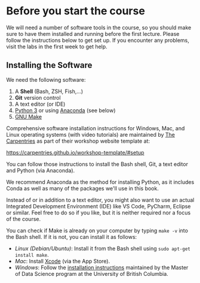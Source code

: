 
# Before you start the course

We will need a number of software tools in the course, so you should make sure to have them installed and running before the first lecture. 
Please follow the instructions below to get set up. 
If you encounter any problems, visit the labs in the first week to get help.

## Installing the Software

We need the following software:

1. A **Shell** (Bash, ZSH, Fish,...)
2. **Git** version control
3. A text editor (or IDE)
4. [Python 3](https://www.python.org) or using [Anaconda](https://www.anaconda.com) (see below)
5. [GNU Make](https://www.gnu.org/software/make/)

Comprehensive software installation instructions for Windows, Mac, and Linux operating systems
(with video tutorials) are maintained by [The Carpentries](https://carpentries.org/)
as part of their workshop website template at:

<https://carpentries.github.io/workshop-template/#setup>

You can follow those instructions to install the Bash shell, Git, a text editor and Python (via Anaconda).

We recommend Anaconda as the method for installing Python,
as it includes Conda as well as many of the packages we'll use in this book.

Instead of or in addition to a text editor, you might also want to use an actual Integrated Development Environment (IDE) like VS Code, PyCharm, Eclipse or similar. 
Feel free to do so if you like, but it is neither required nor a focus of the course. 

You can check if Make is already on your computer by typing `make -v` into the Bash shell.
If it is not, you can install it as follows:

- *Linux (Debian/Ubuntu)*: Install it from the Bash shell using `sudo apt-get install make`.
- *Mac*: Install [Xcode](https://developer.apple.com/xcode/) (via the App Store).
- *Windows*: Follow the [installation instructions]( https://ubc-mds.github.io/resources_pages/install_ds_stack_windows/#make) maintained by the
  Master of Data Science program at the University of British Columbia.

